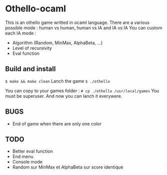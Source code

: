 Othello-ocaml
=============

This is an othello game writted in ocaml language.
There are a various possible mode : human vs human, human vs IA and IA vs IA
You can custom each IA mode :
* Algorithm (Random, MinMax, AlphaBeta, ...)
* Level of recursivity
* Eval function

Build and install
-----------------
`$ make && make clean`
Lanch the game
`$ ./othello`

You can copy to your games folder :
`# cp ./othello /usr/local/games`
You must be superuser.
And now you can lanch it everywere.

BUGS
-----
* End of game when there are only one color

TODO
-----
* Better eval function
* End menu
* Console mode
* Random sur MinMax et AlphaBeta sur score identique
